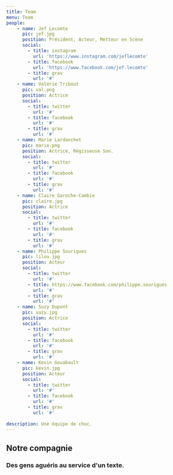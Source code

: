 ```yaml
---
title: Team
menu: Team
people:
    - name: Jef Lecomte
      pic: jef.jpg
      position: Président, Acteur, Metteur en Scène
      social:
        - title: instagram
          url: 'https://www.instagram.com/jeflecomte'
        - title: facebook
          url: 'https://www.facebook.com/jef.lecomte'
        - title: grav
          url: '#'
    - name: Valérie Tribout
      pic: val.png
      position: Actrice
      social:
        - title: twitter
          url: '#'
        - title: facebook
          url: '#'
        - title: grav
          url: '#'
    - name: Marie Lardanchet
      pic: marie.png
      position: Actrice, Régisseuse Son.
      social:
        - title: twitter
          url: '#'
        - title: facebook
          url: '#'
        - title: grav
          url: '#'
    - name: Claire Garoche-Cambie
      pic: claire.jpg
      position: Actrice
      social:
        - title: twitter
          url: '#'
        - title: facebook
          url: '#'
        - title: grav
          url: '#'
    - name: Philippe Sourigues
      pic: lilou.jpg
      position: Acteur
      social:
        - title: twitter
          url: '#'
        - title: https://www.facebook.com/philippe.sourigues
          url: '#'
        - title: grav
          url: '#'
    - name: Suzy Dupont
      pic: suzy.jpg
      position: Actrice
      social:
        - title: twitter
          url: '#'
        - title: facebook
          url: '#'
        - title: grav
          url: '#'
    - name: Kevin Gouabault
      pic: kevin.jpg
      position: Acteur
      social:
        - title: twitter
          url: '#'
        - title: facebook
          url: '#'
        - title: grav
          url: '#'
    
description: Une équipe de choc.        
---
```


## Notre compagnie
### Des gens aguéris au service d'un texte.
